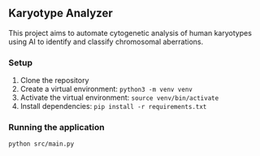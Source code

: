 
## Karyotype Analyzer

This project aims to automate cytogenetic analysis of human karyotypes using AI to identify and classify chromosomal aberrations.

### Setup
1. Clone the repository
2. Create a virtual environment: `python3 -m venv venv`
3. Activate the virtual environment: `source venv/bin/activate`
4. Install dependencies: `pip install -r requirements.txt`

### Running the application
```
python src/main.py
```

